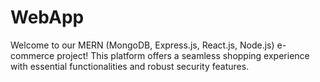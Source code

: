 # WebApp
Welcome to our MERN (MongoDB, Express.js, React.js, Node.js) e-commerce project! This platform offers a seamless shopping experience with essential functionalities and robust security features.
